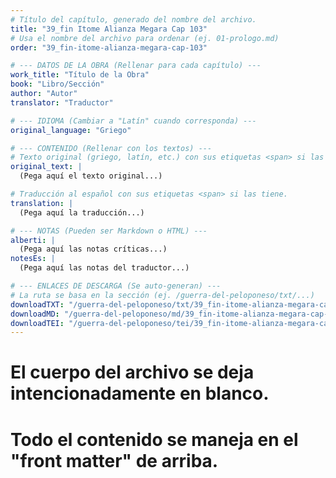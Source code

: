```yaml
---
# Título del capítulo, generado del nombre del archivo.
title: "39_fin Itome Alianza Megara Cap 103"
# Usa el nombre del archivo para ordenar (ej. 01-prologo.md)
order: "39_fin-itome-alianza-megara-cap-103"

# --- DATOS DE LA OBRA (Rellenar para cada capítulo) ---
work_title: "Título de la Obra"
book: "Libro/Sección"
author: "Autor"
translator: "Traductor"

# --- IDIOMA (Cambiar a "Latín" cuando corresponda) ---
original_language: "Griego"

# --- CONTENIDO (Rellenar con los textos) ---
# Texto original (griego, latín, etc.) con sus etiquetas <span> si las tiene.
original_text: |
  (Pega aquí el texto original...)

# Traducción al español con sus etiquetas <span> si las tiene.
translation: |
  (Pega aquí la traducción...)

# --- NOTAS (Pueden ser Markdown o HTML) ---
alberti: |
  (Pega aquí las notas críticas...)
notesEs: |
  (Pega aquí las notas del traductor...)

# --- ENLACES DE DESCARGA (Se auto-generan) ---
# La ruta se basa en la sección (ej. /guerra-del-peloponeso/txt/...)
downloadTXT: "/guerra-del-peloponeso/txt/39_fin-itome-alianza-megara-cap-103.txt"
downloadMD: "/guerra-del-peloponeso/md/39_fin-itome-alianza-megara-cap-103.md"
downloadTEI: "/guerra-del-peloponeso/tei/39_fin-itome-alianza-megara-cap-103.xml"
---
```

# El cuerpo del archivo se deja intencionadamente en blanco.
# Todo el contenido se maneja en el "front matter" de arriba.